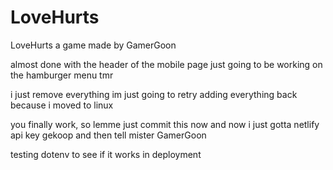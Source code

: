 # LoveHurts

LoveHurts a game made by GamerGoon

almost done with the header of the mobile page just going to be working on the hamburger menu tmr


i just remove everything im just going to retry adding everything back because i moved to linux

you finally work, so lemme just commit this now and now i just gotta netlify api key gekoop and then tell mister GamerGoon

testing dotenv to see if it works in deployment